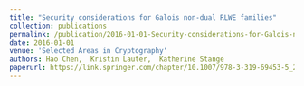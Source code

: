 ```yaml
---
title: "Security considerations for Galois non-dual RLWE families"
collection: publications
permalink: /publication/2016-01-01-Security-considerations-for-Galois-non-dual-RLWE-families
date: 2016-01-01
venue: 'Selected Areas in Cryptography'
authors: Hao Chen,  Kristin Lauter,  Katherine Stange
paperurl: https://link.springer.com/chapter/10.1007/978-3-319-69453-5_24
---
```

